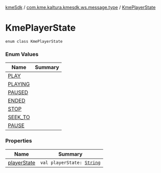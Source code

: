 [kmeSdk](../../index.md) / [com.kme.kaltura.kmesdk.ws.message.type](../index.md) / [KmePlayerState](./index.md)

# KmePlayerState

`enum class KmePlayerState`

### Enum Values

| Name | Summary |
|---|---|
| [PLAY](-p-l-a-y.md) |  |
| [PLAYING](-p-l-a-y-i-n-g.md) |  |
| [PAUSED](-p-a-u-s-e-d.md) |  |
| [ENDED](-e-n-d-e-d.md) |  |
| [STOP](-s-t-o-p.md) |  |
| [SEEK_TO](-s-e-e-k_-t-o.md) |  |
| [PAUSE](-p-a-u-s-e.md) |  |

### Properties

| Name | Summary |
|---|---|
| [playerState](player-state.md) | `val playerState: `[`String`](https://kotlinlang.org/api/latest/jvm/stdlib/kotlin/-string/index.html) |

